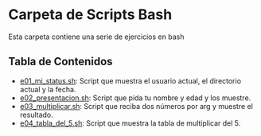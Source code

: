 # Carpeta de Scripts Bash

Esta carpeta contiene una serie de ejercicios en bash

## Tabla de Contenidos

- [e01_mi_status.sh](./e01_mi_status.sh): Script que muestra el usuario actual, el directorio actual y la fecha.
- [e02_presentacion.sh](./e02_presentacion.sh): Script que pida tu nombre y edad y los muestre.
- [e03_multiplicar.sh](./e03_multiplicar.sh): Script que reciba dos números por arg y muestre el resultado.
- [e04_tabla_del_5.sh](./e04_tabla_del_5.sh): Script que muestra la tabla de multiplicar del 5.

